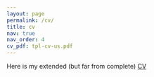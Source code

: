 ```yaml
---
layout: page
permalink: /cv/
title: cv
nav: true 
nav_order: 4
cv_pdf: tpl-cv-us.pdf
---
```


Here is my extended (but far from complete) <a href="https://l3x0.github.io/blob/gh-pages/assets/pdf/tpl-cv-us.pdf"> CV <a> 


